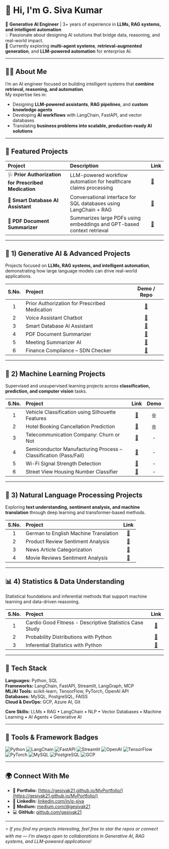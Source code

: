 # 👋 Hi, I'm **G. Siva Kumar**

🎯 **Generative AI Engineer** | 3+ years of experience in **LLMs, RAG systems, and intelligent automation**  
💡 Passionate about designing AI solutions that bridge data, reasoning, and real-world impact.  
🚀 Currently exploring **multi-agent systems**, **retrieval-augmented generation**, and **LLM-powered automation** for enterprise AI.

---

## 👨‍💻 **About Me**

I’m an AI engineer focused on building intelligent systems that **combine retrieval, reasoning, and automation**.  
My expertise lies in:
- Designing **LLM-powered assistants**, **RAG pipelines**, and **custom knowledge agents**
- Developing **AI workflows** with LangChain, FastAPI, and vector databases  
- Translating **business problems into scalable, production-ready AI solutions**

---

## 🚀 **Featured Projects**

| Project | Description | Link |
|:--|:--|:--|
| 🩺 **Prior Authorization for Prescribed Medication** | LLM-powered workflow automation for healthcare claims processing | [:link:](https://gesivak21.github.io/MyPortfolio/projects/demo.html) |
| 🧠 **Smart Database AI Assistant** | Conversational interface for SQL databases using LangChain + RAG | [:link:](https://gesivak21.github.io/MyPortfolio/projects/smart-db-ai-demo.html) |
| 📄 **PDF Document Summarizer** | Summarizes large PDFs using embeddings and GPT-based context retrieval | [:link:](https://gesivak21.github.io/MyPortfolio/projects/pdf-summarizer-demo.html) |

---

## 🧩 **1) Generative AI & Advanced Projects**
Projects focused on **LLMs, RAG systems, and intelligent automation**, demonstrating how large language models can drive real-world applications.

| S.No. | Project | Demo / Repo |
|:---:|:-----------------------------------------|:---:|
| 1 | Prior Authorization for Prescribed Medication | [:link:](https://gesivak21.github.io/MyPortfolio/projects/demo.html) |
| 2 | Voice Assistant Chatbot | [:link:](https://gesivak21.github.io/MyPortfolio/projects/voice-assistant-demo.html) |
| 3 | Smart Database AI Assistant | [:link:](https://gesivak21.github.io/MyPortfolio/projects/smart-db-ai-demo.html) |
| 4 | PDF Document Summarizer | [:link:](https://gesivak21.github.io/MyPortfolio/projects/pdf-summarizer-demo.html) |
| 5 | Meeting Summarizer AI | [:link:](https://gesivak21.github.io/MyPortfolio/projects/meeting-summarizer-demo.html) |
| 6 | Finance Compliance – SDN Checker | [:link:](https://gesivak21.github.io/MyPortfolio/projects/finance-compliance-demo.html) |

---

## 🤖 **2) Machine Learning Projects**
Supervised and unsupervised learning projects across **classification, prediction, and computer vision** tasks.

| S.No. | Project | Link | Demo |
|:---:|:-----------------------------------------|:---:|:---:|
| 1 | Vehicle Classification using Silhouette Features | [:link:](https://github.com/gesivak21/Vehicle-Classification-using-Silhouette-Features) | [:globe_with_meridians:](https://vehicle-classification.streamlit.app) |
| 2 | Hotel Booking Cancellation Prediction | [:link:](https://github.com/gesivak21/Hotel-Booking-Cancellation-Prediction) | [:globe_with_meridians:](https://hotel-booking-demo.streamlit.app) |
| 3 | Telecommunication Company: Churn or Not | [:link:](https://github.com/gesivak21/Telecommunication-Company---Churn-or-not) | - |
| 4 | Semiconductor Manufacturing Process – Classification (Pass/Fail) | [:link:](https://github.com/gesivak21/Semiconductor-Manufacturing-Process---Classification-Pass-Fail-) | - |
| 5 | Wi-Fi Signal Strength Detection | [:link:](https://github.com/gesivak21/Signal-Strength-Detection) | - |
| 6 | Street View Housing Number Classifier | [:link:](https://github.com/gesivak21/Street-View-Housing-Number-Classifier) | - |

---

## 🧠 **3) Natural Language Processing Projects**
Exploring **text understanding, sentiment analysis, and machine translation** through deep learning and transformer-based methods.

| S.No. | Project | Link |
|:---:|:-----------------------------------------|:---:|
| 1 | German to English Machine Translation | [:link:](https://github.com/gesivak21/Machine-Translation) |
| 2 | Product Review Sentiment Analysis | [:link:](https://github.com/gesivak21/Product-review-sentiment-analysis/tree/main) |
| 3 | News Article Categorization | [:link:](https://github.com/gesivak21/New-article-categorization) |
| 4 | Movie Reviews Sentiment Analysis | [:link:](https://github.com/gesivak21/Movie-review-sentiment-analysis-) |

---

## 📊 **4) Statistics & Data Understanding**
Statistical foundations and inferential methods that support machine learning and data-driven reasoning.

| S.No. | Project | Link |
|:---:|:-----------------------------------------|:---:|
| 1 | Cardio Good Fitness - Descriptive Statistics Case Study | [:link:](https://github.com/gesivak21/Cardio-Fitness---Descriptive-Statistics) |
| 2 | Probability Distributions with Python | [:link:](https://github.com/gesivak21/probability-distribution-case-studies) |
| 3 | Inferential Statistics with Python | [:link:](https://github.com/gesivak21/Inferential-statistics-python) |

---

## 🧰 **Tech Stack**

**Languages:** Python, SQL  
**Frameworks:** LangChain, FastAPI, Streamlit, LangGraph, MCP  
**ML/AI Tools:** scikit-learn, TensorFlow, PyTorch, OpenAI API  
**Databases:** MySQL, PostgreSQL, FAISS  
**Cloud & DevOps:** GCP, Azure AI, Git  

**Core Skills:** LLMs • RAG • LangChain • NLP • Vector Databases • Machine Learning • AI Agents • Generative AI

---

## 🧱 **Tools & Framework Badges**

![Python](https://img.shields.io/badge/Python-3776AB?logo=python&logoColor=white)
![LangChain](https://img.shields.io/badge/LangChain-000000?logo=langchain&logoColor=white)
![FastAPI](https://img.shields.io/badge/FastAPI-009688?logo=fastapi&logoColor=white)
![Streamlit](https://img.shields.io/badge/Streamlit-FF4B4B?logo=streamlit&logoColor=white)
![OpenAI](https://img.shields.io/badge/OpenAI-412991?logo=openai&logoColor=white)
![TensorFlow](https://img.shields.io/badge/TensorFlow-FF6F00?logo=tensorflow&logoColor=white)
![PyTorch](https://img.shields.io/badge/PyTorch-EE4C2C?logo=pytorch&logoColor=white)
![MySQL](https://img.shields.io/badge/MySQL-4479A1?logo=mysql&logoColor=white)
![PostgreSQL](https://img.shields.io/badge/PostgreSQL-336791?logo=postgresql&logoColor=white)
![GCP](https://img.shields.io/badge/Google%20Cloud-4285F4?logo=googlecloud&logoColor=white)

---

## 🌍 **Connect With Me**

- 🔗 **Portfolio:** [https://gesivak21.github.io/MyPortfolio/](https://gesivak21.github.io/MyPortfolio/)  
- 💼 **LinkedIn:** [linkedin.com/in/g-siva](https://linkedin.com/in/g-siva)  
- 🧠 **Medium:** [medium.com/@gesivak21](https://medium.com/@gesivak21)  
- 💻 **GitHub:** [github.com/gesivak21](https://github.com/gesivak21)

---

⭐ *If you find my projects interesting, feel free to star the repos or connect with me — I’m always open to collaborations in Generative AI, RAG systems, and LLM-powered applications!*
